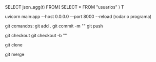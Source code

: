 SELECT json_agg(t) FROM(
  SELECT * FROM "usuarios"
) T


uvicorn main:app --host 0.0.0.0 --port 8000 --reload (rodar o programa)

git comandos:
git add .
git commit -m ""
git push

git checkout 
git checkout -b ""

git clone

git merge
